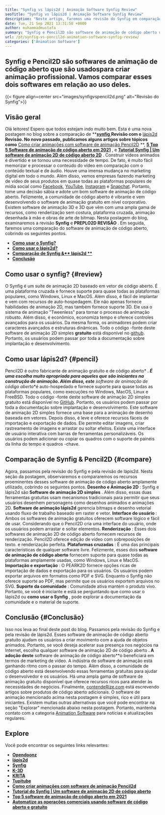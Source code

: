 ```yaml
---
title: "Synfig vs lápis2d | Animação Software Synfig Review" 
seoTitle: "Synfig vs lápis2d | Animação Software Synfig Review" 
description: "Neste artigo, faremos uma revisão do Synfig em comparação com a revisão Pencil2D. Ambos são líderes de software de animação de código aberto são auto-hospedados e ricos." 
date: Tue, 21 Sep 2021 13:31:58 +0000
author: muhammadmustafa
summary: "Synfig e Pencil2D são software de animação de código aberto usado para criar animação profissional. Vamos comparar esses dois softwares em relação ao uso." 
url: /pt/synfig-vs-pencil2d-animation-software-synfig-review/
categories: ['Animation Software']
---
```


## Synfig e Pencil2D são softwares de animação de código aberto que são usados ​​para criar animação profissional. Vamos comparar esses dois softwares em relação ao uso deles.

{{< figure align=center src="images/synfigvspencil2d.png" alt="Revisão do Synfig">}}


## Visão geral
Olá leitores! Espero que todos estejam indo muito bem. Esta é uma nova postagem no blog sobre a comparação de  **[**synfig** ][1] **Revisão com o** [lápis2d][2] **Revisão. No novo passado, publicamos alguns artigos sobre tópicos como** [Como criar animações com software de animação Pencil2D][3] **, **[5 Top 5 Software de animação de código aberto em 2021][4]**  , e **[Tutorial Synfig | Um software de animação 2D de código aberto 2D][5]**  . Construir vídeos animados é divertido e se tornou uma necessidade de tempo. De fato, é muito fácil memorizar e processar o conteúdo do vídeo em comparação com o conteúdo textual e de áudio. Houve uma imensa mudança no marketing digital em todo o mundo. Além disso, vemos empresas fazendo marketing de vídeo de seus produtos em quase todas as plataformas populares de mídia social como [Facebook][6], [YouTube][7], [Instagram][8] e [Snapchat][9].
Portanto, tome uma decisão sábia e adote um bom software de animação de código aberto. Felizmente, a comunidade de código aberto é vibrante e vem desenvolvendo o software de animação gratuito em nível corporativo. Existem software de animação 3D e 3D que vêm com uma ampla gama de recursos, como renderização sem costura, plataforma cruzada, animação desenhada à mão e obras de arte de bitmap. Nesta postagem do blog, examinaremos a revisão  **Synfig** e **PREPLO2D REVISÃO**  . Em seguida, faremos uma comparação do software de animação de código aberto, cobrindo os seguintes pontos.
*  **[Como usar o Synfig?][10]**  
*  **[Como usar o lápis2d?][11]**  
*  **[Comparação de Synfig &** lápis2d **][12]**  
*  **[Conclusão][13]**  

##  **Como usar o synfig?**  {#review}

O Synfig é um suíte de animação 2D baseado em vetor de código aberto. É uma plataforma cruzada e fornece suporte para quase todas as plataformas populares, como Windows, Linux e MacOS. Além disso, é fácil de implantar e vem com recursos de auto-hospedagem. Ele não apenas fornece habilidades de animação 2D, mas também fornece suporte 3D. Ele usa o sistema de animação "Tweenless" para tornar o processo de animação robusto. Além disso, é econômico, economiza tempo e oferece controles avançados para os usuários. Da mesma forma, os animadores podem criar caracteres avançados e estruturas dinâmicas. Todo o código -fonte deste software de animação 2D simples  **gratuito**  está disponível no [github][14]. Portanto, os usuários podem passar por toda a documentação sobre implantação e desenvolvimento.

## Como usar lápis2d? {#pencil}

Pencil2D é outro fabricante de animação gratuito e de código aberto*  ***. É uma escolha muito apropriada para aqueles que são iniciantes na construção de animação. Além disso, este**  software de animação de código aberto**é auto-hospedado e fornece suporte para quase todas as plataformas populares, como execuções no Windows, MacOS, Linux e FreeBSD. Todo o código -fonte deste software de animação 2D simples gratuito está disponível no [GitHub][15]. Portanto, os usuários podem passar por toda a documentação sobre implantação e desenvolvimento. Este software de animação 2D simples fornece uma base para a animação de desenho baseada em vetores. Depois disso, é leve e oferece recursos fáceis de importação e exportação de dados. Ele permite editar imagens, criar rastreamento de imagens e arrastar ou soltar efeitos. Existe uma interface de usuário interativa com barras de ferramentas personalizáveis. Os usuários podem adicionar ou copiar os quadros com o suporte de painéis da linha do tempo e quadros -chave.

## Comparação de Synfig & Pencil2D {#compare}

Agora, passamos pela revisão do Synfig e pela revisão de lápis2d. Nesta seção da postagem, observaremos e compararemos os recursos proeminentes desses software de animação de código aberto amplamente utilizado, cobrindo os seguintes pontos.
 **Desenho e Animação 2D** : Synfig e lápis2d são **Software de animação 2D simples** . Além disso, essas duas ferramentas gratuitas usam mecanismos tradicionais para permitir que seus usuários desenhem personagens como desenhos animados e animações 2D. **Software de animação lápis2d** gerencia bitmaps e desenho vetorial usando fluxo de trabalho baseado em raster e vetor.
 **Interface do usuário** : Ambos os softwares de animação gratuitos oferecem software lógico e fácil de usar. Considerando que o Pencil2D cria uma interface do usuário, onde os usuários podem arrastar e soltar elementos.
 **Renderização** : Esses dois softwares de animação 2D de código aberto fornecem recursos de renderização. Pencil2D oferece edição de vídeo com sobreposições de texto. e renderização perfeita.
 **Plataformas cruzadas** : É uma das principais características de qualquer software livre. Felizmente, esses dois **software de animação de código aberto** fornecem suporte para quase todas as plataformas amplamente usadas, como Windows, Linux e MacOS.
 **Importação e exportação** : O PEARK2D fornece opções ricas de importação de dados e exportação para os usuários. Os usuários podem exportar arquivos em formatos como PDF e SVG. Enquanto o Synfig não oferece suporte ao PDF, mas permite que os usuários exportem arquivos no SVG.
 **Suporte da comunidade** : Comunidade ativa mantém o produto vivo. Portanto, se você é iniciante e está se perguntando que como usar o lápis2d ou **como usar o Synfig** , pode explorar a documentação da comunidade e o material de suporte.

## Conclusão {#Conclusão}

Isso nos leva ao final deste post do blog. Passamos pela revisão do Synfig e pela revisão de lápis2d. Esses software de animação de código aberto gratuito ajudam os usuários a criar movimento com a ajuda de objetos animados. Portanto, se você deseja acelerar sua presença nos negócios na Internet, escolha qualquer software de animação 2D de código aberto  **. A adoção deste**  software de animação de código aberto**o beneficiará em termos de marketing de vídeo. A indústria de software de animação está ganhando ritmo com o passar do tempo. Além disso, a comunidade de código aberto está desenvolvendo essas ferramentas gratuitas para ajudar o desenvolvedor e os usuários. Há uma ampla gama de software de animação gratuito disponível que oferece recursos ricos para atender às necessidades de negócios.
Finalmente, [contendeRize.com][16] está escrevendo artigos sobre produtos de código aberto adicionais. O software de animação mencionado acima nesta postagem é simples, rico e útil para iniciantes. Existem muitas outras alternativas que você pode encontrar na seção "Explorar" mencionada abaixo nesta postagem. Portanto, mantenha contato com a categoria [Animation Software][17] para notícias e atualizações regulares.

## Explore
Você pode encontrar os seguintes links relevantes:
* [  **Opendoonz**  ][18]
*  **[lápis2d][2]**  
* [  **Synfig**  ][1]
*  **[K-3D][19]**  
*  **[KRITA][20]**  
*  **[Tupitube][21]**  
*  **[Como criar animações com software de animação Pencil2d][3]**  
*  **[Tutorial do Synfig | Um software de animação 2D de código aberto][5]**  
*  **[Top 5 software de animação de código aberto em 2021][4]**  
*  **[Automatize as operações comerciais usando software de código aberto e gratuito][22]**  



[1]: https://products.containerize.com/animation-software/synfig/
[2]: https://products.containerize.com/animation-software/pencil2d/
[3]: https://blog.containerize.com/animation-software/how-to-create-animations-with-pencil2d-animation-software/
[4]: https://blog.containerize.com/animation-software/top-5-open-source-animation-software-in-2021/
[5]: https://blog.containerize.com/animation-software/synfig-tutorial-an-open-source-2d-animation-software/
[6]: https://www.facebook.com/
[7]: https://www.youtube.com/
[8]: http://instagram.com/
[9]: https://www.snapchat.com/
[10]: #review
[11]: #pencil
[12]: #compare
[13]: #Conclusion
[14]: https://github.com/synfig/synfig
[15]: https://github.com/pencil2d/pencil
[16]: https://www.containerize.com/
[17]: https://products.containerize.com/animation-software/
[18]: https://products.containerize.com/animation-software/opentoonz/
[19]: https://products.containerize.com/animation-software/k3d/
[20]: https://products.containerize.com/animation-software/krita/
[21]: https://products.containerize.com/animation-software/tupitube/
[22]: https://blog.containerize.com/blogging/automate-business-operations-using-open-source-software/
